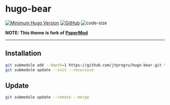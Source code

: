 # hugo-bear

[![Minimum Hugo Version](https://img.shields.io/static/v1?label=Hugo%20version&message=0.138.0&color=blue&logo=hugo)](https://github.com/gohugoio/hugo/releases/tag/v0.138.0)
[![GitHub](https://img.shields.io/github/license/jtprogru/hugo-bear)](https://github.com/jtprogru/hugo-bear/blob/master/LICENSE)
![code-size](https://img.shields.io/github/languages/code-size/jtprogru/hugo-bear)

**NOTE: This theme is fork of [PaperMod](https://github.com/adityatelange/hugo-PaperMod)**

---

## Installation

```bash
git submodule add --depth=1 https://github.com/jtprogru/hugo-bear.git themes/bear
git submodule update --init --recursive
```

## Update

```bash
git submodule update --remote --merge
```
